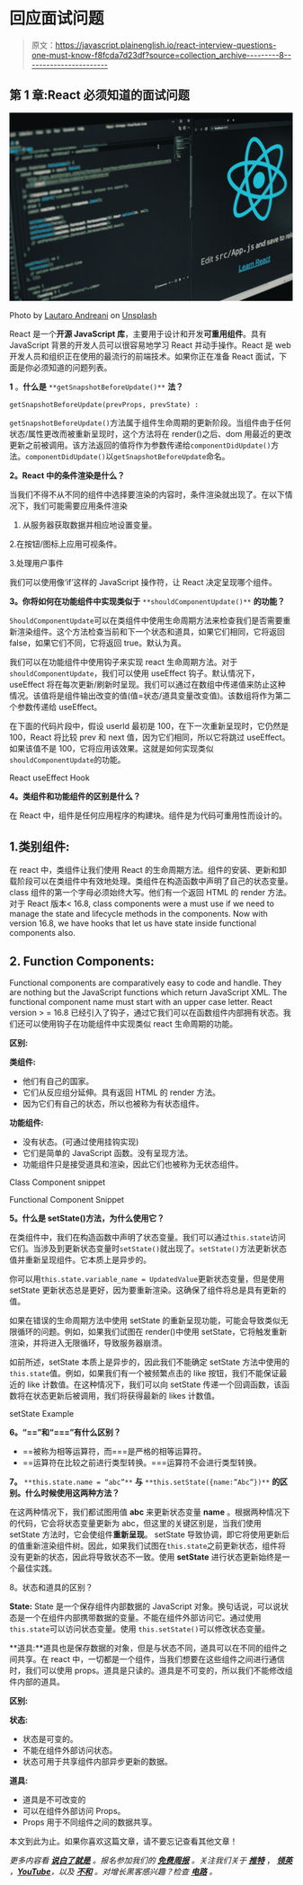 # 回应面试问题

> 原文：<https://javascript.plainenglish.io/react-interview-questions-one-must-know-f8fcda7d23df?source=collection_archive---------8----------------------->

## 第 1 章:React 必须知道的面试问题

![](img/cd4329497f41791e6947393d1287e9ec.png)

Photo by [Lautaro Andreani](https://unsplash.com/es/@lautaroandreani?utm_source=medium&utm_medium=referral) on [Unsplash](https://unsplash.com?utm_source=medium&utm_medium=referral)

React 是一个**开源 JavaScript 库**，主要用于设计和开发**可重用组件**。具有 JavaScript 背景的开发人员可以很容易地学习 React 并动手操作。React 是 web 开发人员和组织正在使用的最流行的前端技术。如果你正在准备 React 面试，下面是你必须知道的问题列表。

**1** 。**什么是** `**getSnapshotBeforeUpdate()**` **法？**

```
getSnapshotBeforeUpdate(prevProps, prevState) :
```

`getSnapshotBeforeUpdate()`方法属于组件生命周期的更新阶段。当组件由于任何状态/属性更改而被重新呈现时，这个方法将在 render()之后、dom 用最近的更改更新之前被调用。该方法返回的值将作为参数传递给`componentDidUpdate()`方法。`componentDidUpdate()`以`getSnapshotBeforeUpdate`命名。

**2。React 中的条件渲染是什么？**

当我们不得不从不同的组件中选择要渲染的内容时，条件渲染就出现了。在以下情况下，我们可能需要应用条件渲染

1.  从服务器获取数据并相应地设置变量。

2.在按钮/图标上应用可视条件。

3.处理用户事件

我们可以使用像‘if’这样的 JavaScript 操作符，让 React 决定呈现哪个组件。

**3。你将如何在功能组件中实现类似于** `**shouldComponentUpdate()**` **的功能？**

`ShouldComponentUpdate`可以在类组件中使用生命周期方法来检查我们是否需要重新渲染组件。这个方法检查当前和下一个状态和道具，如果它们相同，它将返回 false，如果它们不同，它将返回 true。默认为真。

我们可以在功能组件中使用钩子来实现 react 生命周期方法。对于`shouldComponentUpdate`，我们可以使用 useEffect 钩子。默认情况下，useEffect 将在每次更新/刷新时呈现。我们可以通过在数组中传递值来防止这种情况。该值将是组件输出改变的值(值=状态/道具变量改变值)。该数组将作为第二个参数传递给 useEffect。

在下面的代码片段中，假设 userId 最初是 100，在下一次重新呈现时，它仍然是 100，React 将比较 prev 和 next 值，因为它们相同，所以它将跳过 useEffect。如果该值不是 100，它将应用该效果。这就是如何实现类似`shouldComponentUpdate`的功能。

React useEffect Hook

**4。类组件和功能组件的区别是什么？**

在 React 中，组件是任何应用程序的构建块。组件是为代码可重用性而设计的。

## 1.类别组件:

在 react 中，类组件让我们使用 React 的生命周期方法。组件的安装、更新和卸载阶段可以在类组件中有效地处理。类组件在构造函数中声明了自己的状态变量。class 组件的第一个字母必须始终大写。他们有一个返回 HTML 的 render 方法。对于 React 版本< 16.8, class components were a must use if we need to manage the state and lifecycle methods in the components. Now with version 16.8, we have hooks that let us have state inside functional components also.

## 2\. Function Components:

Functional components are comparatively easy to code and handle. They are nothing but the JavaScript functions which return JavaScript XML. The functional component name must start with an upper case letter. React version > = 16.8 已经引入了钩子，通过它我们可以在函数组件内部拥有状态。我们还可以使用钩子在功能组件中实现类似 react 生命周期的功能。

**区别:**

**类组件:**

*   他们有自己的国家。
*   它们从反应组分延伸。具有返回 HTML 的 render 方法。
*   因为它们有自己的状态，所以也被称为有状态组件。

**功能组件:**

*   没有状态。(可通过使用挂钩实现)
*   它们是简单的 JavaScript 函数。没有呈现方法。
*   功能组件只是接受道具和渲染，因此它们也被称为无状态组件。

Class Component snippet

Functional Component Snippet

**5。什么是 setState()方法，为什么使用它？**

在类组件中，我们在构造函数中声明了状态变量。我们可以通过`this.state`访问它们。当涉及到更新状态变量时`setState()`就出现了。`setState()`方法更新状态值并重新呈现组件。它本质上是异步的。

你可以用`this.state.variable_name = UpdatedValue`更新状态变量，但是使用 setState 更新状态总是更好，因为要重新渲染。这确保了组件将总是具有更新的值。

如果在错误的生命周期方法中使用 setState 的重新呈现功能，可能会导致类似无限循环的问题。例如，如果我们试图在 render()中使用 setState，它将触发重新渲染，并将进入无限循环，导致服务器崩溃。

如前所述，setState 本质上是异步的，因此我们不能确定 setState 方法中使用的`this.state`值。例如，如果我们有一个被频繁点击的 like 按钮，我们不能保证最近的 like 计数值。在这种情况下，我们可以向 setState 传递一个回调函数，该函数将在状态更新后被调用，我们将获得最新的 likes 计数值。

setState Example

**6。“==”和“===”有什么区别？**

*   ==被称为相等运算符，而===是严格的相等运算符。
*   ==运算符在比较之前进行类型转换。===运算符不会进行类型转换。

**7。** `**this.state.name = “abc”**` **与** `**this.setState({name:”Abc”})**` **的区别。什么时候使用这两种方法？**

在这两种情况下，我们都试图用值 **abc** 来更新状态变量 **name** 。根据两种情况下的代码，它会将状态变量更新为 abc，但这里的关键区别是，当我们使用 setState 方法时，它会使组件**重新呈现**。
setState 导致协调，即它将使用更新后的值重新渲染组件树。因此，如果我们试图在`this.state`之前更新状态，组件将没有更新的状态，因此将导致状态不一致。使用 **setState** 进行状态更新始终是一个最佳实践。

8。状态和道具的区别？

**State:** State 是一个保存组件内部数据的 JavaScript 对象。换句话说，可以说状态是一个在组件内部携带数据的变量。不能在组件外部访问它。通过使用`this.state`可以访问状态变量。使用 `this.setState()`可以修改状态变量。

**道具:**道具也是保存数据的对象，但是与状态不同，道具可以在不同的组件之间共享。在 react 中，一切都是一个组件，当我们想要在这些组件之间进行通信时，我们可以使用 props。道具是只读的。道具是不可变的，所以我们不能修改组件内部的道具。

**区别:**

**状态:**

*   状态是可变的。
*   不能在组件外部访问状态。
*   状态可用于共享组件内部异步更新的数据。

**道具:**

*   道具是不可改变的
*   可以在组件外部访问 Props。
*   Props 用于不同组件之间的数据共享。

本文到此为止。如果你喜欢这篇文章，请不要忘记查看其他文章！

*更多内容看* [***说白了就是***](https://plainenglish.io/) *。报名参加我们的* [***免费周报***](http://newsletter.plainenglish.io/) *。关注我们关于* [***推特***](https://twitter.com/inPlainEngHQ) ， [***领英***](https://www.linkedin.com/company/inplainenglish/) *，*[***YouTube***](https://www.youtube.com/channel/UCtipWUghju290NWcn8jhyAw)*，以及* [***不和***](https://discord.gg/GtDtUAvyhW) *。对增长黑客感兴趣？检查* [***电路***](https://circuit.ooo/) *。*